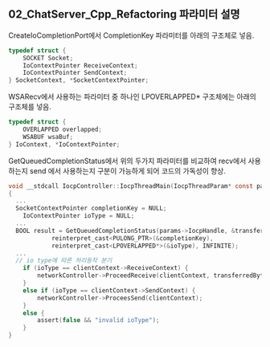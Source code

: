 ## 02_ChatServer_Cpp_Refactoring 파라미터 설명

CreateIoCompletionPort에서 CompletionKey 파라미터를 아래의 구조체로 넣음.
```c
typedef struct {
	SOCKET Socket;
	IoContextPointer ReceiveContext;
	IoContextPointer SendContext;
} SocketContext, *SocketContextPointer;
```

WSARecv에서 사용하는 파라미터 중 하나인 LPOVERLAPPED\* 구조체에는 아래의 구조체를 넣음.

```c
typedef struct {
	OVERLAPPED overlapped;
	WSABUF wsaBuf;
} IoContext, *IoContextPointer;
```

GetQueuedCompletionStatus에서 위의 두가지 파라미터를 비교하여 recv에서 사용하는지 send 에서 사용하는지 구분이 가능하게 되어 코드의 가독성이 향상.

```c
void __stdcall IocpController::IocpThreadMain(IocpThreadParam* const params)
{
  ...
  SocketContextPointer completionKey = NULL;
	IoContextPointer ioType = NULL;
  ...
  BOOL result = GetQueuedCompletionStatus(params->IocpHandle, &transferredBytes,
			reinterpret_cast<PULONG_PTR>(&completionKey),
			reinterpret_cast<LPOVERLAPPED*>(&ioType), INFINITE);
  ...
  // io type에 따른 처리동작 분기
	if (ioType == clientContext->ReceiveContext) {
		networkController->ProceedReceive(clientContext, transferredBytes);
	}
	else if (ioType == clientContext->SendContext) {
		networkController->ProceesSend(clientContext);
	}
	else {
		assert(false && "invalid ioType");
	}
}
```
